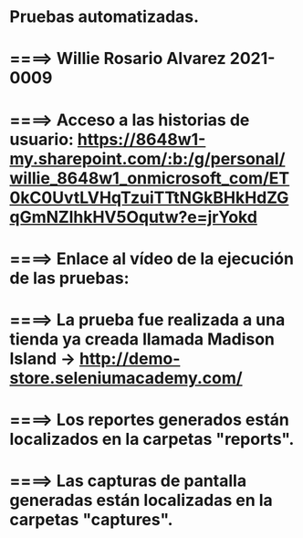 # Pruebas automatizadas.

# ====> Willie Rosario Alvarez 2021-0009

# ====> Acceso a las historias de usuario: https://8648w1-my.sharepoint.com/:b:/g/personal/willie_8648w1_onmicrosoft_com/ET0kC0UvtLVHqTzuiTTtNGkBHkHdZGqGmNZlhkHV5Oqutw?e=jrYokd

# ====> Enlace al vídeo de la ejecución de las pruebas:

# ====> La prueba fue realizada a una tienda ya creada llamada Madison Island -> http://demo-store.seleniumacademy.com/

# ====> Los reportes generados están localizados en la carpetas "reports".

# ====> Las capturas de pantalla generadas están localizadas en la carpetas "captures".

